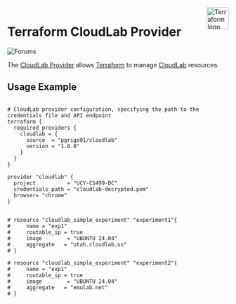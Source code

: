 <!-- markdownlint-disable first-line-h1 no-inline-html -->
<a href="https://terraform.io">
  <picture>
    <source media="(prefers-color-scheme: dark)" srcset=".github/terraform_logo_dark.svg">
    <source media="(prefers-color-scheme: light)" srcset=".github/terraform_logo_light.svg">
    <img src=".github/terraform_logo_light.svg" alt="Terraform logo" title="Terraform" align="right" height="50">
  </picture>
</a>

# Terraform CloudLab Provider
[discuss-badge]: https://img.shields.io/badge/discuss-terraform--cloudlab-623CE4.svg?style=flat
![Forums][discuss-badge]

The [CloudLab Provider](https://registry.terraform.io/providers/hashicorp/aws/latest/docs) allows [Terraform](https://terraform.io) to manage [CloudLab](https://www.cloudlab.us/) resources.

## Usage Example
```

# CloudLab provider configuration, specifying the path to the credentials file and API endpoint
terraform {
  required_providers {
    cloudlab = {
      source  = "pgrigo01/cloudlab"
      version = "1.0.0" 
    }
  }
}

provider "cloudlab" {
  project          = "UCY-CS499-DC"
  credentials_path = "cloudlab-decrypted.pem" 
  browser= "chrome" 
}


# resource "cloudlab_simple_experiment" "experiment1"{
#     name = "exp1"
#     routable_ip = true
#     image        = "UBUNTU 24.04"
#     aggregate   = "utah.cloudlab.us"
# }

# resource "cloudlab_simple_experiment" "experiment2"{
#     name = "exp1"
#     routable_ip = true
#     image        = "UBUNTU 24.04"
#     aggregate   = "emulab.net"
# }

```
